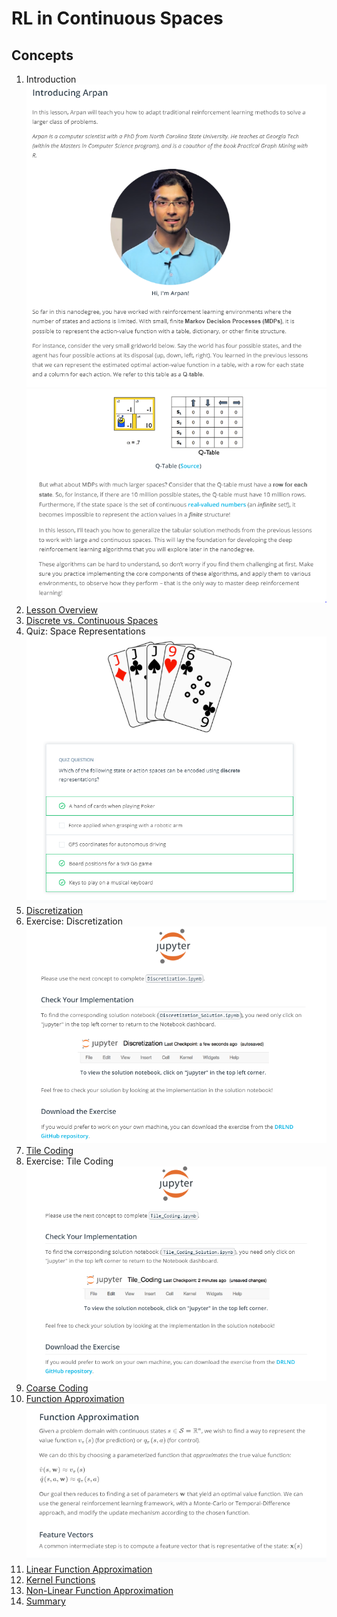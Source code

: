 # RL in Continuous Spaces

## Concepts
1. Introduction
	![Intro](intro1.PNG)
	![Intro](intro2.PNG)
1. [Lesson Overview](https://www.youtube.com/watch?v=GPjK124RU5g)
1. [Discrete vs. Continuous Spaces](https://www.youtube.com/watch?v=uHstLeRzaE8)
1. Quiz: Space Representations
	![Quiz](quiz1.PNG)
1. [Discretization](https://www.youtube.com/watch?time_continue=1&v=j2eZyUpy--E)
1. Exercise: Discretization
	![exercise](ex1.PNG)
1. [Tile Coding](https://www.youtube.com/watch?v=BRs7AnTZ_8k)
1. Exercise: Tile Coding
	![exercise](ex2.PNG)
1. [Coarse Coding](https://www.youtube.com/watch?v=Uu1J5KLAfTU)
1. [Function Approximation](https://www.youtube.com/watch?v=UTGWVY6jEdg)
	![function](func.PNG)
1. [Linear Function Approximation](https://www.youtube.com/watch?v=OJ5wrB7o-pI)
1. [Kernel Functions](https://www.youtube.com/watch?v=RdkPVYyVOvU)
1. [Non-Linear Function Approximation](https://www.youtube.com/watch?v=rITnmpD2mN8)
1. [Summary](https://www.youtube.com/watch?v=MTEBk43oByU)